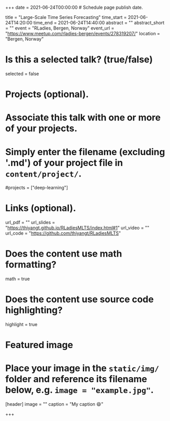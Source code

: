 +++
date = 2021-06-24T00:00:00  # Schedule page publish date.

title = "Large-Scale Time Series Forecasting"
time_start = 2021-06-24T14:20:00
time_end = 2021-06-24T14:40:00
abstract = ""
abstract_short = ""
event = "RLadies, Bergen, Norway"
event_url = "https://www.meetup.com/rladies-bergen/events/278319207/"
location = "Bergen, Norway"

# Is this a selected talk? (true/false)
selected = false

# Projects (optional).
#   Associate this talk with one or more of your projects.
#   Simply enter the filename (excluding '.md') of your project file in `content/project/`.
#projects = ["deep-learning"]

# Links (optional).
url_pdf = ""
url_slides = "https://thiyangt.github.io/RLadiesMLTS/index.html#1"
url_video = ""
url_code = "https://github.com/thiyangt/RLadiesMLTS"

# Does the content use math formatting?
math = true

# Does the content use source code highlighting?
highlight = true

# Featured image
# Place your image in the `static/img/` folder and reference its filename below, e.g. `image = "example.jpg"`.
[header]
image = ""
caption = "My caption :smile:"

+++

